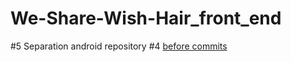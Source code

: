 # We-Share-Wish-Hair_front_end

#5 Separation android repository
#4 [before commits](https://github.com/EunChanNam/We-Share-Wish-Hair/tree/AND)
